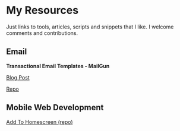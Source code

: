 My Resources
=========

Just links to tools, articles, scripts and snippets that I like. I welcome comments and contributions.

## Email

**Transactional Email Templates - MailGun**

[Blog Post](http://blog.mailgun.com/transactional-html-email-templates/)

[Repo](https://github.com/mailgun/transactional-email-templates)


## Mobile Web Development

[Add To Homescreen (repo)](https://github.com/cubiq/add-to-homescreen)
